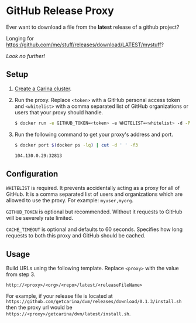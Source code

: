 # GitHub Release Proxy
Ever want to download a file from the **latest** release of a github project?

Longing for https://github.com/me/stuff/releases/download/LATEST/mystuff?

_Look no further!_

## Setup
1. [Create a Carina cluster](https://getcarina.com/docs/tutorials/create-connect-cluster/).
2. Run the proxy. Replace `<token>` with a GitHub personal access token and `<whitelist>`
    with a comma separated list of GitHub organizations or users that your proxy should handle.

    ```bash
    $ docker run -e GITHUB_TOKEN=<token> -e WHITELIST=<whitelist> -d -P rackerlabs/github-release-proxy
    ```
3. Run the following command to get your proxy's address and port.

    ```bash
    $ docker port $(docker ps -lq) | cut -d ' ' -f3

    104.130.0.29:32813
    ```

## Configuration
`WHITELIST` is required. It prevents accidentally acting as a proxy for
all of GitHub. It is a comma separated list of users and organizations which
are allowed to use the proxy. For example: `myuser,myorg`.

`GITHUB_TOKEN` is optional but recommended. Without it requests to GitHub will be severely rate limited.

`CACHE_TIMEOUT` is optional and defaults to 60 seconds. Specifies how long requests
to both this proxy and GitHub should be cached.

## Usage
Build URLs using the following template. Replace `<proxy>` with the value from step 3.

```
http://<proxy>/<org>/<repo>/latest/<releaseFileName>
```

For example, if your release file is located at `https://github.com/getcarina/dvm/releases/download/0.1.3/install.sh`
then the proxy url would be `https://<proxy>/getcarina/dvm/latest/install.sh`.

